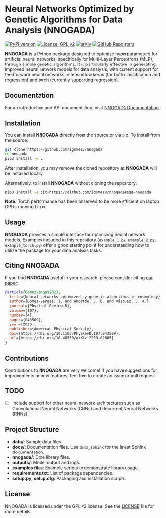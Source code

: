 # Neural Networks Optimized by Genetic Algorithms for Data Analysis (NNOGADA)

[![PyPI version](https://badge.fury.io/py/nnogada.svg)](https://badge.fury.io/py/nnogada)
[![License: GPL v2](https://img.shields.io/badge/License-GPL_v2-blue.svg)](https://www.gnu.org/licenses/old-licenses/gpl-2.0.en.html)
[![arXiv](https://img.shields.io/badge/arXiv-2209.02685-b31b1b.svg)](https://doi.org/10.48550/arXiv.2209.02685)
[![GitHub Repo stars](https://img.shields.io/github/stars/igomezv/nnogada?style=social)](https://github.com/igomezv/nnogada)

**NNOGADA** is a Python package designed to optimize hyperparameters for artificial neural networks, specifically for Multi-Layer Perceptrons (MLP), through simple genetic algorithms. It is particularly effective in generating improved neural network models for data analysis, with current support for feedforward neural networks in tensorflow.keras (for both classification and regression) and torch (currently supporting regression).

## Documentation

For an introduction and API documentation, visit [NNOGADA Documentation](https://igomezv.github.io/nnogada).

## Installation

You can install **NNOGADA** directly from the source or via pip. To install from the source:

```bash
git clone https://github.com/igomezv/nnogada
cd nnogada
pip3 install -e .
```

After installation, you may remove the cloned repository as **NNOGADA** will be installed locally.

Alternatively, to install **NNOGADA** without cloning the repository:

```bash
pip3 install -e git+https://github.com/igomezv/nnogada#egg=nnogada
```
**Note:** Torch performance has been observed to be more efficient on laptop GPUs running Linux.

## Usage

**NNOGADA** provides a simple interface for optimizing neural network models. Examples included in this repository (`example_1.py`, `example_2.py`, `example_torch.py`) offer a good starting point for understanding how to utilize the package for your data analysis tasks.

## Citing NNOGADA

If you find **NNOGADA** useful in your research, please consider citing [our paper](https://journals.aps.org/prd/abstract/10.1103/PhysRevD.107.043509):

```bibtex
@article{GomezVargas2023,
  title={Neural networks optimized by genetic algorithms in cosmology},
  author={Gómez-Vargas, I. and Andrade, J. B. and Vázquez, J. A.},
  journal={Physical Review D},
  volume={107},
  number={4},
  pages={043509},
  year={2023},
  publisher={American Physical Society},
  doi={https://doi.org/10.1103/PhysRevD.107.043509},
  url={https://doi.org/10.48550/arXiv.2209.02685}
}
```


## Contributions

Contributions to **NNOGADA** are very welcome! If you have suggestions for improvements or new features, feel free to create an issue or pull request.

## TODO

- [ ] Include support for other neural network architectures such as Convolutional Neural Networks (CNNs) and Recurrent Neural Networks (RNNs).

## Project Structure

- **data/**: Sample data files.
- **docs/**: Documentation files. Use `docs_sphinx` for the latest Sphinx documentation.
- **nnogada/**: Core library files.
- **outputs/**: Model output and logs.
- **examples files**: Example scripts to demonstrate library usage.
- **requirements.txt**: List of package dependencies.
- **setup.py**, **setup.cfg**: Packaging and installation scripts.

## License

NNOGADA is licensed under the GPL v2 license. See the [LICENSE](LICENSE) file for more details.


